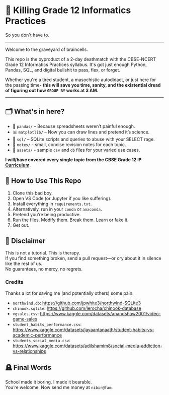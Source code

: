 # 🧠 Killing Grade 12 Informatics Practices  
So you don't have to.  

---

Welcome to the graveyard of braincells.  

This repo is the byproduct of a 2-day deathmatch with the CBSE-NCERT Grade 12 Informatics Practices syllabus.
It's got just enough Python, Pandas, SQL, and digital bullshit to pass, flex, or forget.  

Whether you're a tired student, a masochistic autodidact, or just here for the passing time- **this will save you time, sanity, and the existential dread of figuring out how `GROUP BY` works at 3 AM.**  

---

## 🗂 What's in here?

- 🐼 `pandas/` – Because spreadsheets weren’t painful enough.
- 📊 `matplotlib/` – Now you can draw lines and pretend it’s science.
- 🐘 `sql/` – SQLite scripts and queries to abuse with your SELECT rage.
- 📔 `notes/` - small, concise revision notes for each topic.
- 💾 `assets/` - sample `csv` and `db` files for your varied use cases.

<!-- 🎥 `livestream/` – Setup, configs, and painlog from the YouTube speedrun. -->

**I will/have covered every single topic from the CBSE Grade 12 IP [Curriculum](curriculum.pdf)**.

## 🧪 How to Use This Repo

1. Clone this bad boy.  
2. Open VS Code (or Jupyter if you like suffering).  
3. Install everything in `requirements.txt`.
4. Alternatively, run in your `conda` or `anaconda`.
5. Pretend you’re being productive. 
6. Run the files. Modify them. Break them. Learn or fake it.  
7. Get out.

## 🤡 Disclaimer

This is not a tutorial. This is therapy.  
If you find something broken, send a pull request—or cry about it in silence like the rest of us.  
No guarantees, no mercy, no regrets.

### Credits
Thanks a lot for saving me (and potentially others) some pain.

- `northwind.db`: https://github.com/jpwhite3/northwind-SQLite3
- `chinook.sqlite`: https://github.com/lerocha/chinook-database
- `vgsales.csv`: https://www.kaggle.com/datasets/anandshaw2001/video-game-sales
- `student_habits_performance.csv`: https://www.kaggle.com/datasets/jayaantanaath/student-habits-vs-academic-performance
- `students_social_media.csv`: https://www.kaggle.com/datasets/adilshamim8/social-media-addiction-vs-relationships

## 🪦 Final Words

School made it boring. I made it bearable.  
You’re welcome. Now send me money at `nibir@fam`.
